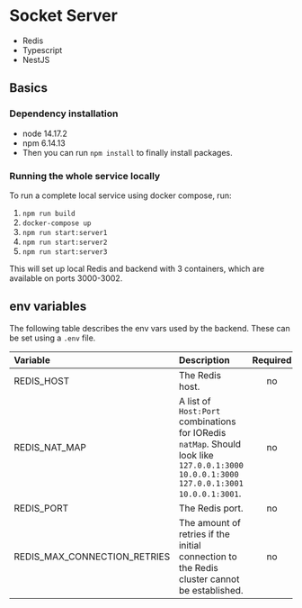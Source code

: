 # Socket Server

-   Redis
-   Typescript
-   NestJS

## Basics

### Dependency installation

-   node 14.17.2
-   npm 6.14.13
-   Then you can run `npm install` to finally install packages.

### Running the whole service locally

To run a complete local service using docker compose, run:

1. `npm run build`
2. `docker-compose up`
3. `npm run start:server1`
4. `npm run start:server2`
5. `npm run start:server3`

This will set up local Redis and backend with 3 containers, which are available on ports 3000-3002.

## env variables

The following table describes the env vars used by the backend.
These can be set using a `.env` file.

| Variable                        | Description                                                                                                                                                                 | Required |  Default  |
| :------------------------------ | :-------------------------------------------------------------------------------------------------------------------------------------------------------------------------- | :------: | :-------: |
| REDIS_HOST                      | The Redis host.                                                                                                                                                             |    no    | localhost |
| REDIS_NAT_MAP                   | A list of `Host:Port` combinations for IORedis `natMap`. Should look like `127.0.0.1:3000 10.0.0.1:3000 127.0.0.1:3001 10.0.0.1:3001`.                                      |    no    |           |
| REDIS_PORT                      | The Redis port.                                                                                                                                                             |    no    |   6379    |
| REDIS_MAX_CONNECTION_RETRIES    | The amount of retries if the initial connection to the Redis cluster cannot be established.                                                                                 |    no    |     3     |
